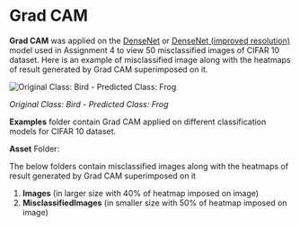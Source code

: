 # Grad CAM

**Grad CAM** was applied on the [DenseNet](https://github.com/genigarus/GradCam/blob/master/GradCamOnModelCIFAR10.ipynb) or [DenseNet (improved resolution)](https://github.com/genigarus/GradCam/blob/master/GradCamOnMyModel_CIFAR10.ipynb) model used in Assignment 4 to view 50 misclassified images of CIFAR 10 dataset.
Here is an example of misclassified image along with the heatmaps of result generated by Grad CAM superimposed on it.

![Original Class: Bird - Predicted Class: Frog](https://raw.githubusercontent.com/genigarus/GradCam/master/asset/MisclassifiedImages/img%203%20-%20Original_%20bird-%20Predicted_%20frog.png)

*Original Class: Bird - Predicted Class: Frog*

**Examples** folder contain Grad CAM applied on different classification models for CIFAR 10 dataset.

**Asset** Folder:

The below folders contain misclassified images along with the heatmaps of result generated by Grad CAM superimposed on it
1) **Images** (in larger size with 40% of heatmap imposed on image)
2) **MisclassifiedImages** (in smaller size with 50% of heatmap imposed on image)

